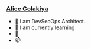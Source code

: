 
### <div class="badge-base LI-profile-badge" data-locale="en_US" data-size="large" data-theme="light" data-type="HORIZONTAL" data-vanity="alicegolakiya" data-version="v1"><a class="badge-base__link LI-simple-link" href="https://ca.linkedin.com/in/alicegolakiya?trk=profile-badge">Alice Golakiya</a></div>
           
              
- 👀 I am DevSecOps Architect.
- 🌱 I am currently learning
- 💞️ 
- 📫

<!---
alicegolakiya/alicegolakiya is a ✨ special ✨ repository because its `README.md` (this file) appears on your GitHub profile.
You can click the Preview link to take a look at your changes.
--->
